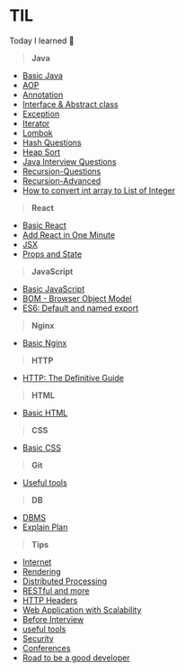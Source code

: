 # TIL
Today I learned :memo:

> **Java**
  - [Basic Java](https://github.com/chanmi-lee/TIL/blob/master/Java/basic-java.md)
  - [AOP](https://github.com/chanmi-lee/TIL/blob/master/Java/AOP.md)
  - [Annotation](https://github.com/chanmi-lee/TIL/blob/master/Java/Annotation.md)
  - [Interface & Abstract class](https://github.com/chanmi-lee/TIL/blob/master/Java/Interface-and-Abstract-class.md)
  - [Exception](https://github.com/chanmi-lee/TIL/blob/master/Java/Exception.md)
  - [Iterator](https://github.com/chanmi-lee/TIL/blob/master/Java/Iterator.md)
  - [Lombok](https://github.com/chanmi-lee/TIL/blob/master/Java/Lombok.md)
  - [Hash Questions](https://github.com/chanmi-lee/TIL/blob/master/Java/hash-questions.md)
  - [Heap Sort](https://github.com/chanmi-lee/TIL/blob/master/Java/heap-sort.md)
  - [Java Interview Questions](https://github.com/chanmi-lee/TIL/blob/master/Java/interview-questions.md)
  - [Recursion-Questions](https://github.com/chanmi-lee/TIL/blob/master/Java/recursion-questions.md)
  - [Recursion-Advanced](https://github.com/chanmi-lee/TIL/blob/master/Java/recursion-advanced.md)
  - [How to convert int array to List of Integer](https://github.com/chanmi-lee/TIL/blob/master/Java/how-to-convert-int-array-to-List-of-Integer.md)

> **React**
  - [Basic React](https://github.com/chanmi-lee/TIL/blob/master/React/basic-react.md)
  - [Add React in One Minute](https://github.com/chanmi-lee/TIL/blob/master/React/add-react-in-one-minute.md)
  - [JSX](https://github.com/chanmi-lee/TIL/blob/master/React/jsx.md)
  - [Props and State](https://github.com/chanmi-lee/TIL/blob/master/React/Props-and-State.md)

> **JavaScript**
  - [Basic JavaScript](https://github.com/chanmi-lee/TIL/blob/master/javascript/basic-javascript.md)
  - [BOM - Browser Object Model](https://github.com/chanmi-lee/TIL/blob/master/javascript/bom.md)
  - [ES6: Default and named export](https://github.com/chanmi-lee/TIL/blob/master/javascript/default-and-named-export.md)

> **Nginx**
  - [Basic Nginx](https://github.com/chanmi-lee/TIL/blob/master/nginx/basic-nginx.md)

> **HTTP**
  - [HTTP: The Definitive Guide](https://github.com/chanmi-lee/TIL/blob/master/HTTP/intro.md)

> **HTML**
  - [Basic HTML](https://github.com/chanmi-lee/TIL/blob/master/html/basic-html.md)

> **CSS**
  - [Basic CSS](https://github.com/chanmi-lee/TIL/blob/master/css/basic-css.md)

> **Git**
  - [Useful tools](https://github.com/chanmi-lee/TIL/blob/master/Git/useful-tools.md)

> **DB**
  - [DBMS](https://github.com/chanmi-lee/TIL/blob/master/DB/DBMS.md)
  - [Explain Plan](https://github.com/chanmi-lee/TIL/blob/master/DB/Explain-plan.md)

> **Tips**
  - [Internet](https://github.com/chanmi-lee/TIL/blob/master/Tips/Internet.md)
  - [Rendering](https://github.com/chanmi-lee/TIL/blob/master/Tips/Rendering.md)
  - [Distributed Processing](https://github.com/chanmi-lee/TIL/blob/master/Tips/Distributed-Processing.md)
  - [RESTful and more](https://github.com/chanmi-lee/TIL/blob/master/Tips/Restful-and-more.md)
  - [HTTP Headers](https://github.com/chanmi-lee/TIL/blob/master/Tips/HTTP-Headers.md)
  - [Web Application with Scalability](https://github.com/chanmi-lee/TIL/blob/master/Tips/Web-Application-with-Scalability.md)
  - [Before Interview](https://github.com/chanmi-lee/TIL/blob/master/Tips/before-interview.md)
  - [useful tools](https://github.com/chanmi-lee/TIL/blob/master/Tips/useful-tools.md)
  - [Security](https://github.com/chanmi-lee/TIL/blob/master/Tips/Security.md)
  - [Conferences](https://github.com/chanmi-lee/TIL/blob/master/Tips/Conferences.md)
  - [Road to be a good developer](https://github.com/chanmi-lee/TIL/blob/master/Tips/road-to-be-a-good-developer.md)
